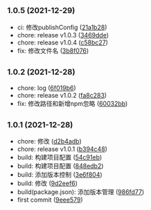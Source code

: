 ## <small>1.0.5 (2021-12-29)</small>

* ci: 修改publishConfig ([21a1b28](https://github.com/bnuephjx/Cheatnutchart-test/commit/21a1b28))
* chore: release v1.0.3 ([3469dde](https://github.com/bnuephjx/Cheatnutchart-test/commit/3469dde))
* chore: release v1.0.4 ([c58bc27](https://github.com/bnuephjx/Cheatnutchart-test/commit/c58bc27))
* fix: 修改文件名 ([3b8f076](https://github.com/bnuephjx/Cheatnutchart-test/commit/3b8f076))



## <small>1.0.2 (2021-12-28)</small>

* chore: log ([6f019b6](https://github.com/bnuephjx/Cheatnutchart-test/commit/6f019b6))
* chore: release v1.0.2 ([fa8c283](https://github.com/bnuephjx/Cheatnutchart-test/commit/fa8c283))
* fix: 修改路径和新增npm忽略 ([60032bb](https://github.com/bnuephjx/Cheatnutchart-test/commit/60032bb))



## <small>1.0.1 (2021-12-28)</small>

* chore: 修改 ([d2b4adb](https://github.com/bnuephjx/Cheatnutchart-test/commit/d2b4adb))
* chore: release v1.0.1 ([b394c48](https://github.com/bnuephjx/Cheatnutchart-test/commit/b394c48))
* build: 构建项目配置 ([54c91eb](https://github.com/bnuephjx/Cheatnutchart-test/commit/54c91eb))
* build: 构建项目配置 ([848edb2](https://github.com/bnuephjx/Cheatnutchart-test/commit/848edb2))
* build: 添加版本控制 ([3e6f804](https://github.com/bnuephjx/Cheatnutchart-test/commit/3e6f804))
* build: 修改 ([9d2eef6](https://github.com/bnuephjx/Cheatnutchart-test/commit/9d2eef6))
* build(package.json): 添加版本管理 ([986fd77](https://github.com/bnuephjx/Cheatnutchart-test/commit/986fd77))
* first commit ([9eee579](https://github.com/bnuephjx/Cheatnutchart-test/commit/9eee579))



